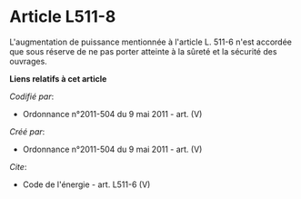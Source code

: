 # Article L511-8

L'augmentation de puissance mentionnée à l'article L. 511-6 n'est accordée que sous réserve de ne pas porter atteinte à la
sûreté et la sécurité des ouvrages.

**Liens relatifs à cet article**

_Codifié par_:

  - Ordonnance n°2011-504 du 9 mai 2011 - art. (V)

_Créé par_:

  - Ordonnance n°2011-504 du 9 mai 2011 - art. (V)

_Cite_:

  - Code de l'énergie - art. L511-6 (V)

